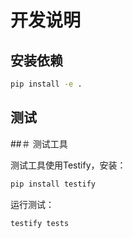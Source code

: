 # 开发说明
## 安装依赖

```bash
pip install -e .
```

## 测试
##＃ 测试工具

测试工具使用Testify，安装：

```bash
pip install testify
```

运行测试：

```bash
testify tests
```

